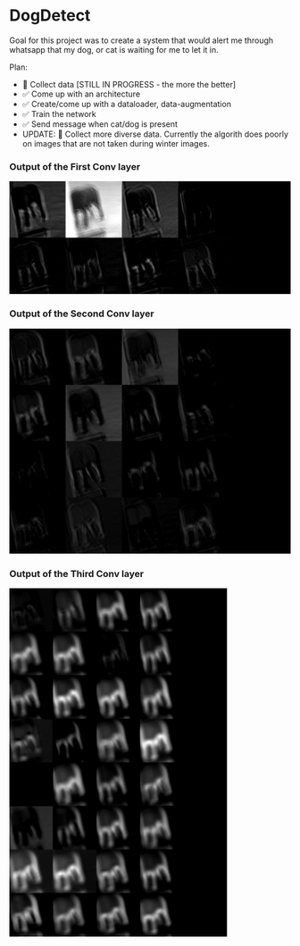 <h1>DogDetect</h1>
 
Goal for this project was to create a system that would alert me through whatsapp that my dog, or cat is waiting for me to let it in.

Plan:
- 🚧 Collect data [STILL IN PROGRESS - the more the better] 
- ✅ Come up with an architecture
- ✅ Create/come up with a dataloader, data-augmentation
- ✅ Train the network
- ✅ Send message when cat/dog is present
- UPDATE: 🚧 Collect more diverse data. Currently the algorith does poorly on images that are not taken during winter images.

 <h3>Output of the First Conv layer</h3>
 
![alt_text](https://github.com/Tomaslapes/PetDoorDetect/blob/main/Graphs/dog626conv1.png?raw=true)

<h3>Output of the Second Conv layer</h3>
 
![alt_text](https://github.com/Tomaslapes/PetDoorDetect/blob/main/Graphs/dog626conv2.png?raw=true)

<h3>Output of the Third Conv layer</h3>
 
![alt_text](https://github.com/Tomaslapes/PetDoorDetect/blob/main/Graphs/dog626conv3.png?raw=true)
